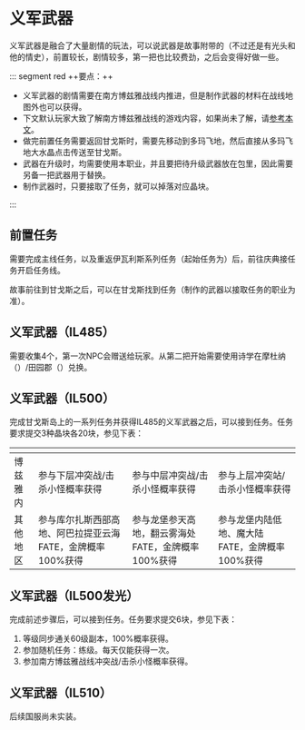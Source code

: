 # 义军武器
<FloatTOC /> 

义军武器是融合了大量剧情的玩法，可以说武器是故事附带的（不过还是有光头和他的情史），前置较长，剧情较多，第一把也比较费劲，之后会变得好做一些。

::: segment red
++要点：++

- 义军武器的剧情需要在南方博兹雅战线内推进，但是制作武器的材料在战线地图外也可以获得。
- 下文默认玩家大致了解南方博兹雅战线的游戏内容，如果尚未了解，请[参考本文](./bozjan.md)。
- 做完前置任务需要返回甘戈斯时，需要先移动到多玛飞地，然后直接从多玛飞地大水晶点击传送至甘戈斯。
- 武器在升级时，均需要使用本职业，并且要把待升级武器放在包里，因此需要另备一把武器用于替换。
- 制作武器时，只要接取了任务，就可以掉落对应晶块。

:::

## 前置任务

需要完成主线任务<quest name="暗影之逆焰" />，以及重返伊瓦利斯系列任务（起始任务为<quest name="被通缉的剧团" />）后，前往<Pos name="黄金港" :x="12.2" :y="12.3" />庆典接任务<quest name="失传的圣遗物" type="plus"/>开启任务线。

故事前往到甘戈斯之后，可以在甘戈斯找到任务<quest name="重现“女王之刃”" type="plus"/>（制作的武器以接取任务的职业为准）。

## 义军武器（IL485）

需要收集4个<item name="萨维奈灵鳞粉" />，第一次NPC会赠送给玩家。从第二把开始需要使用诗学在摩杜纳（<Pos name="摩杜纳" :x="22.7" :y="6.7" />）/田园郡（<Pos name="田园郡" :x="5.8" :y="5.3" />）兑换。

## 义军武器（IL500）

完成甘戈斯岛上的一系列任务并获得IL485的义军武器之后，可以接到任务<quest name="将记忆固定在义军武器之上" type="plus"/>。任务要求提交3种晶块各20块，参见下表：

|  | <item name="烦恼的记忆晶块" /> | <item name="悲伤的记忆晶块" /> | <item name="恐惧的记忆晶块" /> | 
|--|--|--|--|
| 博兹雅内 | 参与下层冲突战/击杀小怪概率获得 | 参与中层冲突战/击杀小怪概率获得 | 参与上层冲突站/击杀小怪概率获得 |
| 其他地区 | 参与库尔扎斯西部高地、阿巴拉提亚云海FATE，金牌概率100%获得 | 参与龙堡参天高地，翻云雾海处FATE，金牌概率100%获得 | 参与龙堡内陆低地、魔大陆FATE，金牌概率100%获得 |

## 义军武器（IL500发光）

完成前述步骤后，可以接到任务<quest name="将勇猛的记忆固定在义军武器之上" type="plus"/>。任务要求提交<item name="勇猛的记忆晶块" />6块，参见下表：

1. 等级同步通关60级副本，100%概率获得。
2. 参加随机任务：练级。每天仅能获得一次。
3. 参加南方博兹雅战线冲突战/击杀小怪概率获得。

## 义军武器（IL510）

后续国服尚未实装。
<!--
在南方博兹雅战线内通关一次グンヒルド・ディルーブラム后，可以接到任务<quest name="形を変えし'レジスタンス・ウェポン'へ" type="plus"/>。任务要求提交<item name="苦痛的记忆晶块" />15块，参见下表：
1. 等级同步通关水晶塔系列任意副本(古代人迷宫、希尔科斯塔、暗之世界)，100%概率获得。
2. 参加南方博兹雅战线紧急遭遇战（CE）概率获得。
3. 参加帝国湖岸堡攻城战固定获得5块。

## 过渡任务

制作成功IL510义军武器之后，出现任务<quest name="窮状を救いし、球状の物体" type="plus"/>。任务要求提交<item name="灾祸的记忆晶块" />和<item name="不详的记忆晶块" />各18块，参见下表：

| <item name="灾祸的记忆晶块" /> | <item name="不详的记忆晶块" /> |
|--|--|--|
| 参与基拉巴尼亚地区FATE概率获得（边区、山区、湖区均可）<br>等级同步通关玛哈之影系列任意副本(魔航船、玛哈、影之国)，100%概率获得。 | 参与奥萨德地区FATE概率获得（红玉海、草原、延夏均可）<br>等级同步通关重返伊瓦利斯系列任意副本(失落之都、灯塔、修道院)，100%概率获得。 |

该任务仅需完成一次，再次制作义军武器时，无需再次完成该任务。

## 义军武器（IL515）

接任务<quest name="レジスタンス・ウェポン'は新たな道を" type="plus"/>。要求提交15块<item name="散落的遗物" />。

通过グンヒルド・ディルーブラム或死宫获得。

## 过渡任务2

3个任务，每个任务提交2种道具各30个，参见下表：


-->